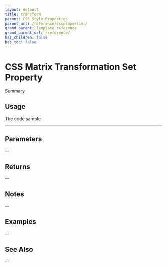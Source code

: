 ```yaml
---
layout: default
title: transform
parent: CSS Style Properties
parent_url: /reference/cssproperties/
grand_parent: Template reference
grand_parent_url: /reference/
has_children: false
has_toc: false
---
```


# CSS Matrix Transformation Set Property

Summary

## Usage

 The code sample

---

## Parameters

--

## Returns 

--

## Notes


-- 

## Examples


--


## See Also


--

